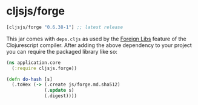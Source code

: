 # cljsjs/forge

[](dependency)
```clojure
[cljsjs/forge "0.6.38-1"] ;; latest release
```
[](/dependency)

This jar comes with `deps.cljs` as used by the [Foreign Libs][flibs] feature
of the Clojurescript compiler. After adding the above dependency to your project
you can require the packaged library like so:

```clojure
(ns application.core
  (:require cljsjs.forge))

(defn do-hash [s]
  (.toHex (-> (.create js/forge.md.sha512)
              (.update s)
              (.digest))))
```

[flibs]: https://github.com/clojure/clojurescript/wiki/Packaging-Foreign-Dependencies
